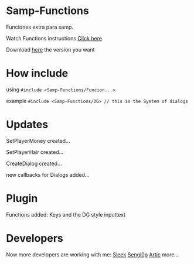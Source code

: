 # Samp-Functions
Funciones extra para samp.

Watch Functions instructions [Click here](https://github.com/NicolasNeg/Samp-Functions/wiki/Functions)

Download [here](https://github.com/NicolasNeg/Samp-Functions/releases) the version you want

# How include

using `#include <Samp-Functions/Funcion...>`

example `#include <Samp-Functions/DG> // this is the System of dialogs`

# Updates
SetPlayerMoney created...

SetPlayerHair created...

CreateDialog created...

new callbacks for Dialogs added...

# Plugin
Functions added: Keys and the DG style inputtext


# Developers

Now more developers are working with me:
[Sleek](https://github.com/Sleek9)
[Sengi0p](https://github.com/Sengi0p)
[Artic](https://github.com/Artickkk)
more...
